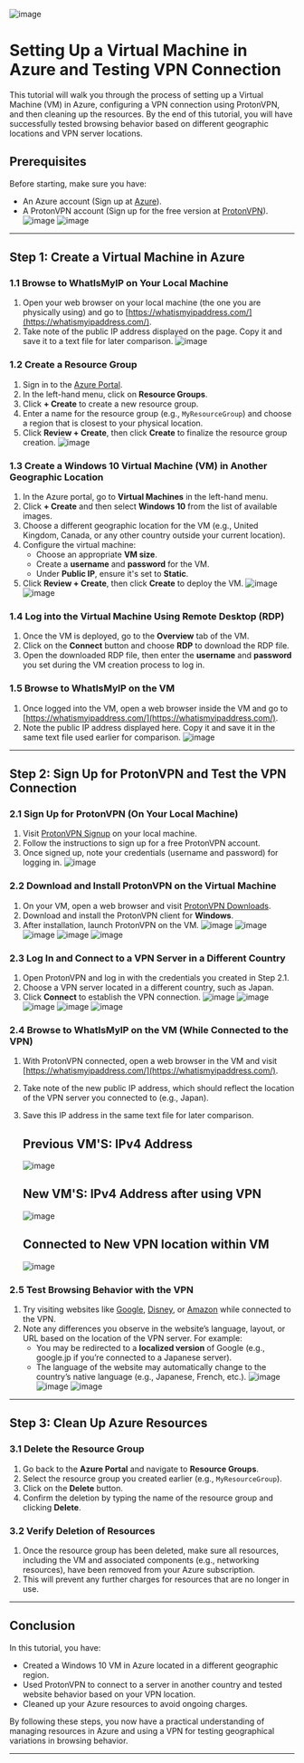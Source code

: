 ![image](https://github.com/user-attachments/assets/feee8834-9801-464f-9df5-33025fc6e6d0)


# **Setting Up a Virtual Machine in Azure and Testing VPN Connection**

This tutorial will walk you through the process of setting up a Virtual Machine (VM) in Azure, configuring a VPN connection using ProtonVPN, and then cleaning up the resources. By the end of this tutorial, you will have successfully tested browsing behavior based on different geographic locations and VPN server locations.

## **Prerequisites**
Before starting, make sure you have:
- An Azure account (Sign up at [Azure](https://azure.microsoft.com/)).
- A ProtonVPN account (Sign up for the free version at [ProtonVPN](https://account.protonvpn.com/signup?plan=free&language=en)).
  ![image](https://github.com/user-attachments/assets/f97911e6-3edb-4f4c-8e3d-23ba694899f2)
  ![image](https://github.com/user-attachments/assets/c261bfd4-1099-4fd7-b82d-a2987c409767)





---

## **Step 1: Create a Virtual Machine in Azure**

### 1.1 Browse to WhatIsMyIP on Your Local Machine
1. Open your web browser on your local machine (the one you are physically using) and go to [https://whatismyipaddress.com/](https://whatismyipaddress.com/).
2. Take note of the public IP address displayed on the page. Copy it and save it to a text file for later comparison.
 ![image](https://github.com/user-attachments/assets/9b383738-7bb1-440f-bfd0-a263411b3147)




### 1.2 Create a Resource Group
1. Sign in to the [Azure Portal](https://portal.azure.com/).
2. In the left-hand menu, click on **Resource Groups**.
3. Click **+ Create** to create a new resource group.
4. Enter a name for the resource group (e.g., `MyResourceGroup`) and choose a region that is closest to your physical location.
5. Click **Review + Create**, then click **Create** to finalize the resource group creation.
    ![image](https://github.com/user-attachments/assets/e64c7ad1-fda9-411b-a097-6362ee1ee399)


### 1.3 Create a Windows 10 Virtual Machine (VM) in Another Geographic Location
1. In the Azure portal, go to **Virtual Machines** in the left-hand menu.
2. Click **+ Create** and then select **Windows 10** from the list of available images.
3. Choose a different geographic location for the VM (e.g., United Kingdom, Canada, or any other country outside your current location).
4. Configure the virtual machine:
   - Choose an appropriate **VM size**.
   - Create a **username** and **password** for the VM.
   - Under **Public IP**, ensure it's set to **Static**.
5. Click **Review + Create**, then click **Create** to deploy the VM.
      ![image](https://github.com/user-attachments/assets/f32166d0-0d25-45a7-80c9-864ec8f88983)
  ![image](https://github.com/user-attachments/assets/ce69d9e9-c0e1-48fa-815c-c6b930f690d7)

### 1.4 Log into the Virtual Machine Using Remote Desktop (RDP)
1. Once the VM is deployed, go to the **Overview** tab of the VM.
2. Click on the **Connect** button and choose **RDP** to download the RDP file.
3. Open the downloaded RDP file, then enter the **username** and **password** you set during the VM creation process to log in.

### 1.5 Browse to WhatIsMyIP on the VM
1. Once logged into the VM, open a web browser inside the VM and go to [https://whatismyipaddress.com/](https://whatismyipaddress.com/).
2. Note the public IP address displayed here. Copy it and save it in the same text file used earlier for comparison.
   ![image](https://github.com/user-attachments/assets/68e30a44-27e3-44c6-b741-6ea294361d10)


---

## **Step 2: Sign Up for ProtonVPN and Test the VPN Connection**

### 2.1 Sign Up for ProtonVPN (On Your Local Machine)
1. Visit [ProtonVPN Signup](https://account.protonvpn.com/signup?plan=free&language=en) on your local machine.
2. Follow the instructions to sign up for a free ProtonVPN account.
3. Once signed up, note your credentials (username and password) for logging in.
   ![image](https://github.com/user-attachments/assets/c20e3164-1c59-4a08-acba-845b87f3ad9f)


### 2.2 Download and Install ProtonVPN on the Virtual Machine
1. On your VM, open a web browser and visit [ProtonVPN Downloads](https://protonvpn.com/download).
2. Download and install the ProtonVPN client for **Windows**.
3. After installation, launch ProtonVPN on the VM.
   ![image](https://github.com/user-attachments/assets/1020a32f-7f04-419b-81c0-dce34c497f71)
   ![image](https://github.com/user-attachments/assets/3b5a5620-e7bd-4973-915b-e41c618db0a1)
   ![image](https://github.com/user-attachments/assets/40330f62-a2b9-4506-93f3-a0001f723718)
   ![image](https://github.com/user-attachments/assets/234abc37-4d7c-4e1b-8c49-a9c671b8339c)
   ![image](https://github.com/user-attachments/assets/1cec4150-e1c1-4acc-8e3b-2f78a01864f7)

  

 







### 2.3 Log In and Connect to a VPN Server in a Different Country
1. Open ProtonVPN and log in with the credentials you created in Step 2.1.
2. Choose a VPN server located in a different country, such as Japan.
3. Click **Connect** to establish the VPN connection.
   ![image](https://github.com/user-attachments/assets/a021956b-a13c-4e1a-831a-de5c43cd8fc6)
   ![image](https://github.com/user-attachments/assets/1408006c-21b1-4337-8e68-03e55d0ad777)
   ![image](https://github.com/user-attachments/assets/7a2416bc-01cc-4057-ac2b-612aa3fb1ccb)
   ![image](https://github.com/user-attachments/assets/9221ef2a-fb03-4311-9954-bfcfd87b8c0f)
   ![image](https://github.com/user-attachments/assets/e72846e7-b954-4e55-9907-35810c18e351)

  



### 2.4 Browse to WhatIsMyIP on the VM (While Connected to the VPN)
1. With ProtonVPN connected, open a web browser in the VM and visit [https://whatismyipaddress.com/](https://whatismyipaddress.com/).
2. Take note of the new public IP address, which should reflect the location of the VPN server you connected to (e.g., Japan).
3. Save this IP address in the same text file for later comparison.
   <h2> Previous VM'S: IPv4 Address</h2>

    ![image](https://github.com/user-attachments/assets/68e30a44-27e3-44c6-b741-6ea294361d10)  


   <h2> New VM'S: IPv4 Address after using VPN</h2>

   ![image](https://github.com/user-attachments/assets/fc6e2324-e1e0-4cdc-92f5-9c45caeb8841)

   <h2> Connected to New VPN location within VM</H2>
   
   ![image](https://github.com/user-attachments/assets/4abfd483-1589-49f2-8c2e-ee863f793a76)


### 2.5 Test Browsing Behavior with the VPN
1. Try visiting websites like [Google](https://www.google.com/), [Disney](https://www.disney.com/), or [Amazon](https://www.amazon.com/) while connected to the VPN.
2. Note any differences you observe in the website’s language, layout, or URL based on the location of the VPN server. For example:
   - You may be redirected to a **localized version** of Google (e.g., google.jp if you’re connected to a Japanese server).
   - The language of the website may automatically change to the country’s native language (e.g., Japanese, French, etc.).
     ![image](https://github.com/user-attachments/assets/00cada41-991f-42d6-a2d7-8dd6d48258cf)
     ![image](https://github.com/user-attachments/assets/0c05a541-0106-4ba9-b545-f121494c8b62)
     ![image](https://github.com/user-attachments/assets/d6c5dbb8-b82f-4323-9345-7dd23df9467c)




---

## **Step 3: Clean Up Azure Resources**

### 3.1 Delete the Resource Group
1. Go back to the **Azure Portal** and navigate to **Resource Groups**.
2. Select the resource group you created earlier (e.g., `MyResourceGroup`).
3. Click on the **Delete** button.
4. Confirm the deletion by typing the name of the resource group and clicking **Delete**.

### 3.2 Verify Deletion of Resources
1. Once the resource group has been deleted, make sure all resources, including the VM and associated components (e.g., networking resources), have been removed from your Azure subscription.
2. This will prevent any further charges for resources that are no longer in use.

---

## **Conclusion**
In this tutorial, you have:
- Created a Windows 10 VM in Azure located in a different geographic region.
- Used ProtonVPN to connect to a server in another country and tested website behavior based on your VPN location.
- Cleaned up your Azure resources to avoid ongoing charges.

By following these steps, you now have a practical understanding of managing resources in Azure and using a VPN for testing geographical variations in browsing behavior. 

---





